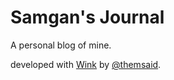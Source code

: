 # Samgan's Journal

A personal blog of mine.

developed with [Wink](https://github.com/themsaid/wink) by [@themsaid](https://github.com/themsaid).
 

